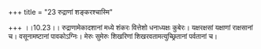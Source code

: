 +++
title = "23 रुद्राणां शङ्करश्चास्मि"

+++
।।10.23।। रुद्राणामेकादशानां मध्ये शंकरः वित्तेशो धनाध्यक्षः कुबेरः।
यक्षरक्षसां यक्षाणां राक्षसानां च। वसूनामष्टानां पावकोऽग्निः। मेरुः
सुमेरुः शिखरिणां शिखरवतामत्युच्छ्रितानां पर्वतानां च।
